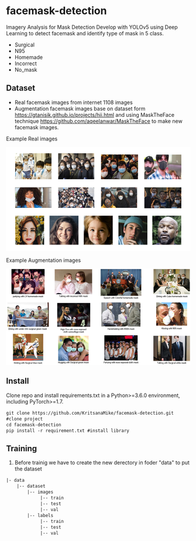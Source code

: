 # facemask-detection
Imagery Analysis for Mask Detection Develop with YOLOv5 using Deep Learning to detect facemask and identify type of mask in 5 class. 
- Surgical
- N95
- Homemade
- Incorrect
- No_mask

## Dataset
- Real facemask images from internet 1108 images
- Augmentation facemask images base on dataset form https://gtanisik.github.io/projects/hii.html and using MaskTheFace technique https://github.com/aqeelanwar/MaskTheFace to make new facemask images.

Example Real images

![realmask2](https://github.com/KritsanaMike/facemask-detection/blob/f2f5647c230cc2f4d508ef4d12ec76228b9b3714/Example%20Images/realmask2.png)

Example Augmentation images

![Picture1](https://github.com/KritsanaMike/facemask-detection/blob/36c7974a7b78ec583d5b627dffbbe11c0521f4fd/Example%20Images/Picture1.png)

## Install
Clone repo and install requirements.txt in a Python>=3.6.0 environment, including PyTorch>=1.7.
```
git clone https://github.com/KritsanaMike/facemask-detection.git #clone project
cd facemask-detection
pip install -r requirement.txt #install library
```
## Training
1. Before trainig we have to create the new derectory in foder "data" to put the dataset
```
|- data
    |-- dataset
        |-- images
             |-- train
             |-- test
             |-- val
        |-- labels
             |-- train
             |-- test
             |-- val
 ```
